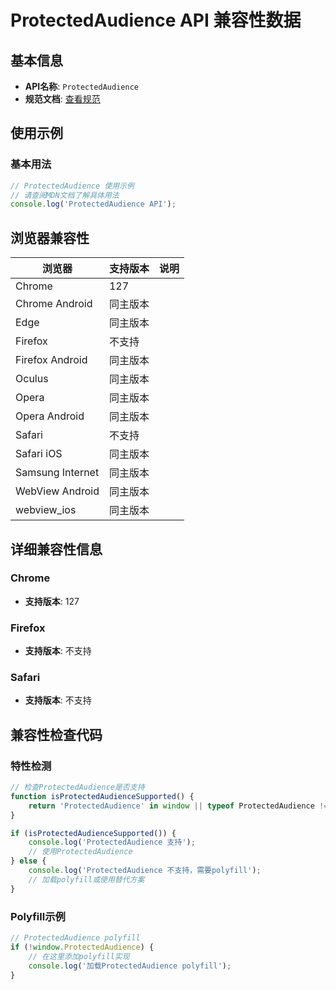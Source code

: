 # ProtectedAudience API 兼容性数据

## 基本信息

- **API名称**: `ProtectedAudience`
- **规范文档**: [查看规范](https://wicg.github.io/turtledove/#protectedaudience)

## 使用示例

### 基本用法

```javascript
// ProtectedAudience 使用示例
// 请查阅MDN文档了解具体用法
console.log('ProtectedAudience API');
```

## 浏览器兼容性

| 浏览器 | 支持版本 | 说明 |
|--------|----------|------|
| Chrome | 127 |  |
| Chrome Android | 同主版本 |  |
| Edge | 同主版本 |  |
| Firefox | 不支持 |  |
| Firefox Android | 同主版本 |  |
| Oculus | 同主版本 |  |
| Opera | 同主版本 |  |
| Opera Android | 同主版本 |  |
| Safari | 不支持 |  |
| Safari iOS | 同主版本 |  |
| Samsung Internet | 同主版本 |  |
| WebView Android | 同主版本 |  |
| webview_ios | 同主版本 |  |

## 详细兼容性信息

### Chrome

- **支持版本**: 127

### Firefox

- **支持版本**: 不支持

### Safari

- **支持版本**: 不支持

## 兼容性检查代码

### 特性检测

```javascript
// 检查ProtectedAudience是否支持
function isProtectedAudienceSupported() {
    return 'ProtectedAudience' in window || typeof ProtectedAudience !== 'undefined';
}

if (isProtectedAudienceSupported()) {
    console.log('ProtectedAudience 支持');
    // 使用ProtectedAudience
} else {
    console.log('ProtectedAudience 不支持，需要polyfill');
    // 加载polyfill或使用替代方案
}
```

### Polyfill示例

```javascript
// ProtectedAudience polyfill
if (!window.ProtectedAudience) {
    // 在这里添加polyfill实现
    console.log('加载ProtectedAudience polyfill');
}
```

